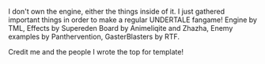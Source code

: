I don't own the engine, either the things inside of it. I just gathered important things in order to make a regular UNDERTALE fangame!
Engine by TML, Effects by Supereden Board by Animeliqite and Zhazha, Enemy examples by Panthervention, GasterBlasters by RTF.

Credit me and the people I wrote the top for template!
